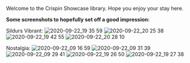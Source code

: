 Welcome to the Crispin Showcase library. Hope you enjoy your stay here.

**Some screenshots to hopefully set off a good impression:**

Sildurs Vibrant:
![2020-09-22_19 35 59](https://user-images.githubusercontent.com/63942150/93887822-604aaf00-fd11-11ea-8f65-3a6dbaae7cc6.png)
![2020-09-22_20 25 38](https://user-images.githubusercontent.com/63942150/93888125-c9cabd80-fd11-11ea-98f3-7bc6a4e276dc.png)
![2020-09-22_19 42 55](https://user-images.githubusercontent.com/63942150/93888288-00a0d380-fd12-11ea-996b-ba76d1d7dda3.png)
![2020-09-22_20 28 10](https://user-images.githubusercontent.com/63942150/93888389-24fcb000-fd12-11ea-9ed2-d0a8d46be514.png)




Nostalgia:
![2020-09-22_09 16 59](https://user-images.githubusercontent.com/63942150/93878259-f8da3280-fd03-11ea-818a-54855e349232.png)
![2020-09-22_09 31 39](https://user-images.githubusercontent.com/63942150/93878276-00014080-fd04-11ea-8905-d733c01ced6c.png)
![2020-09-22_09 29 41](https://user-images.githubusercontent.com/63942150/93878288-07284e80-fd04-11ea-819d-71b348ffc62e.png)
![2020-09-22_19 26 50](https://user-images.githubusercontent.com/63942150/93881820-9ab04e00-fd09-11ea-8a52-af73469c3a48.png)
![2020-09-22_19 27 38](https://user-images.githubusercontent.com/63942150/93881911-aef44b00-fd09-11ea-8ee8-a4487522f480.png)

